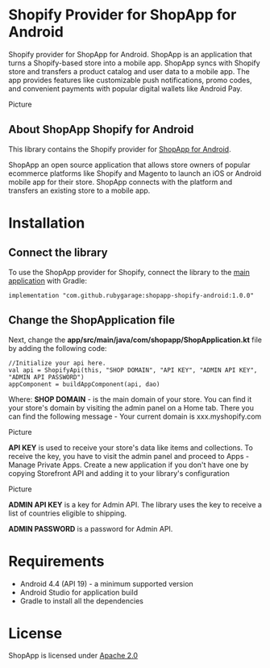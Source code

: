 # Shopify Provider for ShopApp for Android

Shopify provider for ShopApp for Android. ShopApp is an application that turns a Shopify-based store into a mobile app. 
ShopApp syncs with Shopify store and transfers a product catalog and user data to a mobile app. 
The app provides features like customizable push notifications, promo codes, and convenient payments with popular digital wallets like Android Pay.

Picture

## About ShopApp Shopify for Android

This library contains the Shopify provider for [ShopApp for Android](https://github.com/rubygarage/shopapp-android). 

ShopApp an open source application that allows store owners of popular ecommerce platforms like Shopify and Magento to launch an iOS or Android mobile app for their store. 
ShopApp connects with the platform and transfers an existing store to a mobile app. 

# Installation
## Connect the library

To use the ShopApp provider for Shopify, connect the library to the [main application](https://github.com/rubygarage/shopapp-android) with Gradle:

``` 
implementation "com.github.rubygarage:shopapp-shopify-android:1.0.0" 
```

## Change the ShopApplication file
Next, change the **app/src/main/java/com/shopapp/ShopApplication.kt** file by adding the following code: 

``` 
//Initialize your api here.
val api = ShopifyApi(this, "SHOP DOMAIN", "API KEY", "ADMIN API KEY", "ADMIN API PASSWORD")
appComponent = buildAppComponent(api, dao) 
```

Where: 
**SHOP DOMAIN** - is the main domain of your store. You can find it your store's domain by visiting the admin panel on a Home tab. There you can find the following message - Your current domain is xxx.myshopify.com

Picture

**API KEY** is used to receive your store's data like items and collections. To receive the key, you have to visit the admin panel and proceed to Apps - Manage Private Apps. Create a new application if you don't have one by copying Storefront API and adding it to your library's configuration

Picture

**ADMIN API KEY** is a key for Admin API. The library uses the key to receive a list of countries eligible to shipping.

**ADMIN PASSWORD** is a password for Admin API.  

# Requirements
* Android 4.4 (API 19) - a minimum supported version
* Android Studio for application build
* Gradle to install all the dependencies   

# License
ShopApp is licensed under [Apache 2.0](https://www.apache.org/licenses/LICENSE-2.0)
